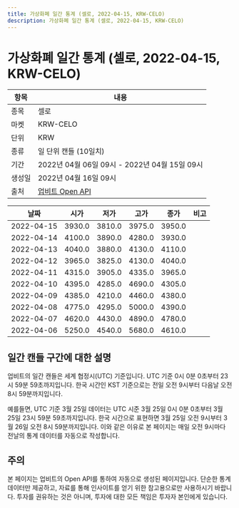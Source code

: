 ```yaml
---
title: 가상화폐 일간 통계 (셀로, 2022-04-15, KRW-CELO)
description: 가상화폐 일간 통계 (셀로, 2022-04-15, KRW-CELO)
---
```



가상화폐 일간 통계 (셀로, 2022-04-15, KRW-CELO)
===

|항목|내용|
|--|--|
|종목|셀로|
|마켓|KRW-CELO|
|단위|KRW|
|종류|일 단위 캔들 (10일치)|
|기간|2022년 04월 06일 09시 - 2022년 04월 15일 09시|
|생성일|2022년 04월 16일 09시|
|출처|[업비트 Open API](https://docs.upbit.com)|


|날짜|시가|저가|고가|종가|비고|
|--|--|--|--|--|--|
|2022-04-15|3930.0|3810.0|3975.0|3950.0|    |
|2022-04-14|4100.0|3890.0|4280.0|3930.0|    |
|2022-04-13|4040.0|3880.0|4130.0|4110.0|    |
|2022-04-12|3965.0|3825.0|4130.0|4040.0|    |
|2022-04-11|4315.0|3905.0|4335.0|3965.0|    |
|2022-04-10|4395.0|4285.0|4690.0|4305.0|    |
|2022-04-09|4385.0|4210.0|4460.0|4380.0|    |
|2022-04-08|4775.0|4295.0|5000.0|4390.0|    |
|2022-04-07|4620.0|4430.0|4890.0|4780.0|    |
|2022-04-06|5250.0|4540.0|5680.0|4610.0|    |


일간 캔들 구간에 대한 설명
---


업비트의 일간 캔들은 세계 협정시(UTC) 기준입니다. 
UTC 기준 0시 0분 0초부터 23시 59분 59초까지입니다. 
한국 시간인 KST 기준으로는 전일 오전 9시부터 다음날 오전 8시 59분까지입니다. 


예를들면, UTC 기준 3월 25일 데이터는 UTC 시준 3월 25일 0시 0분 0초부터 3월 25일 23시 59분 59초까지입니다. 
한국 시간으로 표현하면 3월 25일 오전 9시부터 3월 26일 오전 8시 59분까지입니다. 
이와 같은 이유로 본 페이지는 매일 오전 9시마다 전날의 통계 데이터를 자동으로 작성합니다. 


주의
---


본 페이지는 업비트의 Open API를 통하여 자동으로 생성된 페이지입니다. 
단순한 통계 데이터만 제공하고, 자료를 통해 인사이트를 얻기 위한 참고용으로만 사용하시기 바랍니다. 
투자를 권유하는 것은 아니며, 투자에 대한 모든 책임은 투자자 본인에게 있습니다. 
